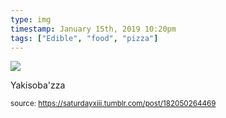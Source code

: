 ```yaml
---
type: img
timestamp: January 15th, 2019 10:20pm
tags: ["Edible", "food", "pizza"]
---
```

<img src="https://saturdayxiii.github.io/media/182050264469.jpg"/>

Yakisoba'zza
 
  
<small>source: https://saturdayxiii.tumblr.com/post/182050264469</small>